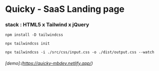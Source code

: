 # Quicky - SaaS Landing page

### stack : HTML5 x Tailwind x jQuery

```
npm install -D tailwindcss

npx tailwindcss init

npx tailwindcss -i ./src/css/input.css -o ./dist/output.css --watch
```

###### [demo]:(https://quicky-mbdev.netlify.app/)
